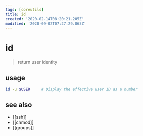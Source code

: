 ```yaml
---
tags: [coreutils]
title: id
created: '2020-02-14T08:20:21.205Z'
modified: '2020-09-02T07:27:29.063Z'
---
```


# id

> return user identity

## usage
```sh
id -u $USER     # Display the effective user ID as a number
```
## see also
- [[ssh]]
- [[chmod]]
- [[groups]]
